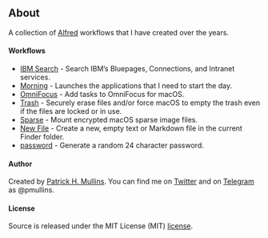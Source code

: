 ## About

A collection of [Alfred](http://www.alfredapp.com/) workflows that I have created over the years.

#### Workflows

- [IBM Search](https://github.com/phmullins/alfred-workflows/tree/master/net.pmullins.ibmsearch.alfred) - Search IBM’s Bluepages, Connections, and Intranet services.
- [Morning](https://github.com/phmullins/alfred-workflows/tree/master/net.pmullins.morning.alfred) - Launches the applications that I need to start the day.
- [OmniFocus](https://github.com/phmullins/alfred-workflows/tree/master/net.pmullins.omnifocus.alfred) - Add tasks to OmniFocus for macOS.
- [Trash](https://github.com/phmullins/alfred-workflows/tree/master/net.pmullins.trash.alfred) - Securely erase files and/or force macOS to empty the trash even if the files are locked or in use.
- [Sparse](https://github.com/phmullins/alfred-workflows/tree/master/net.pmullins.sparse.alfred) - Mount encrypted macOS sparse image files.
- [New File](https://github.com/phmullins/alfred-workflows/tree/master/net.pmullins.newfile.alfred) - Create a new, empty text or Markdown file in the current Finder folder.
- [password](https://github.com/phmullins/alfred-workflows/tree/master/net.pmullins.password.alfred) - Generate a random 24 character password. 

#### Author
Created by [Patrick H. Mullins](http://www.pmullins.net). You can find me on  [Twitter](https://twitter.com/phmullins) and on [Telegram](https://telegram.org/) as @pmullins.

#### License
Source is released under the MIT License (MIT) [license](license.md).
